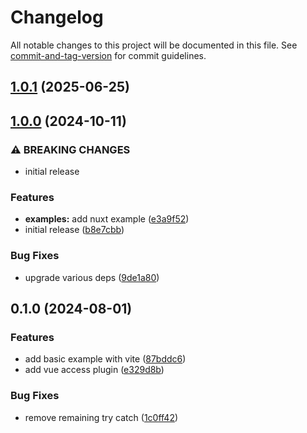# Changelog

All notable changes to this project will be documented in this file. See [commit-and-tag-version](https://github.com/absolute-version/commit-and-tag-version) for commit guidelines.

## [1.0.1](https://github.com/p3ol/vue-access/compare/v1.0.0...v1.0.1) (2025-06-25)

## [1.0.0](https://github.com/p3ol/vue-access/compare/v0.1.0...v1.0.0) (2024-10-11)


### ⚠ BREAKING CHANGES

* initial release

### Features

* **examples:** add nuxt example ([e3a9f52](https://github.com/p3ol/vue-access/commit/e3a9f5209d31184c02cec1509a28baabf3273a60))
* initial release ([b8e7cbb](https://github.com/p3ol/vue-access/commit/b8e7cbb207617348d6a641a98ecd139ffd1d7c79))


### Bug Fixes

* upgrade various deps ([9de1a80](https://github.com/p3ol/vue-access/commit/9de1a808aeb5e6ea2535fd3ba6e659d0a3424ee2))

## 0.1.0 (2024-08-01)


### Features

* add basic example with vite ([87bddc6](https://github.com/p3ol/vue-access/commit/87bddc691d127a421932b61bafd4d36d7b2c5360))
* add vue access plugin ([e329d8b](https://github.com/p3ol/vue-access/commit/e329d8bbffaa5aa46bc1942f30646dc79c79509c))


### Bug Fixes

* remove remaining try catch ([1c0ff42](https://github.com/p3ol/vue-access/commit/1c0ff42a71aa61a380e26e254112881481bb6fde))
